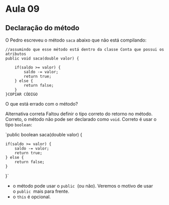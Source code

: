 # Aula 09

## **Declaração do método**

O Pedro escreveu o método `saca` abaixo que não está compilando:

```
//assumindo que esse método está dentro da classe Conta que possui os atributos
public void saca(double valor) {

    if(saldo >= valor) {
        saldo -= valor;
        return true;
    } else {
        return false;
    }
}COPIAR CÓDIGO
```

O que está errado com o método?

Alternativa correta
Faltou definir o tipo correto do retorno no método.
Correto, o método não pode ser declarado como `void`. Correto é usar o tipo `boolean`:

`public boolean saca(double valor) {

    if(saldo >= valor) {
        saldo -= valor;
        return true;
    } else {
        return false;
    }
}`

- o método pode usar o `public`  (ou não). Veremos o motivo de usar o `public`  mais para frente.
- o `this` é opcional.